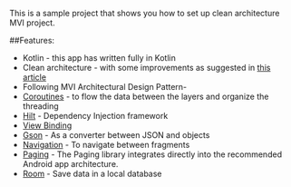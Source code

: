 This is a sample project that shows you how to set up clean architecture MVI project.

##Features:

- Kotlin - this app has written fully in Kotlin
- Clean architecture - with some improvements as suggested
  in [this article](https://proandroiddev.com/clean-architecture-on-android-using-feature-modules-mvvm-view-slices-and-kotlin-e9ed18e64d83)
- Following MVI Architectural Design Pattern-
- [Coroutines](https://developer.android.com/kotlin/coroutines) - to flow the data between the
  layers and organize the threading
- [Hilt](https://dagger.dev/hilt/) - Dependency Injection framework
- [View Binding](https://developer.android.com/topic/libraries/view-binding)
- [Gson](https://github.com/google/gson) - As a converter between JSON and objects
- [Navigation](https://developer.android.com/guide/navigation) - To navigate between fragments
- [Paging](https://developer.android.com/topic/libraries/architecture/paging/v3-overview) - The
  Paging library integrates directly into the recommended Android app architecture.
- [Room](https://developer.android.com/training/data-storage/room) - Save data in a local database
